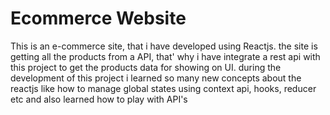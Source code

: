 # Ecommerce Website
 This is an e-commerce site, that i have developed using Reactjs. the site is getting all the products from a API, that' why i have integrate a rest api with this project to get the products data for showing on UI. during the development of this project i learned so many new concepts about the reactjs like how to manage global states using context api, hooks, reducer etc and also learned how to play with API's
